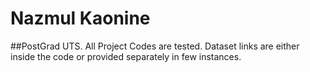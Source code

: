 # Nazmul Kaonine
##PostGrad UTS. All Project Codes are tested. Dataset links are either inside the code or provided separately in few instances.
